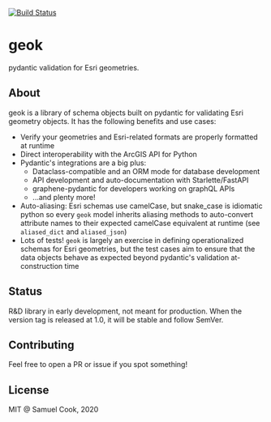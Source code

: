 [![Build Status](https://travis-ci.com/scook12/geok.svg?branch=main)](https://travis-ci.com/scook12/geok)
# geok
pydantic validation for Esri geometries.

## About
geok is a library of schema objects built on pydantic for validating Esri geometry objects. It has the following benefits and use cases:

- Verify your geometries and Esri-related formats are properly formatted at runtime
- Direct interoperability with the ArcGIS API for Python
- Pydantic's integrations are a big plus:
  - Dataclass-compatible and an ORM mode for database development
  - API development and auto-documentation with Starlette/FastAPI
  - graphene-pydantic for developers working on graphQL APIs
  - ...and plenty more!
- Auto-aliasing: Esri schemas use camelCase, but snake_case is idiomatic python so every `geok` model inherits aliasing methods to auto-convert attribute names to their expected camelCase equivalent at runtime (see `aliased_dict` and `aliased_json`)
- Lots of tests! `geok` is largely an exercise in defining operationalized schemas for Esri geometries, but the test cases aim to ensure that the data objects behave as expected beyond pydantic's validation at-construction time

## Status
R&D library in early development, not meant for production. When the version tag is released at 1.0, it will be stable and follow SemVer.

## Contributing
Feel free to open a PR or issue if you spot something!

## License
MIT @ Samuel Cook, 2020